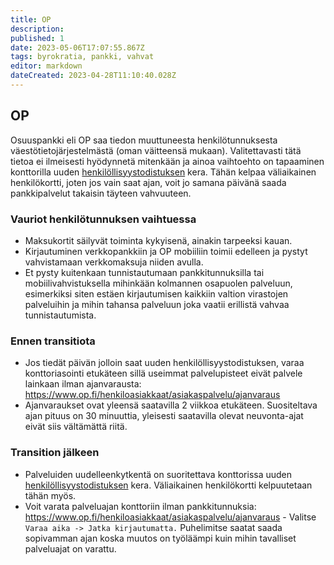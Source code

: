 ```yaml
---
title: OP
description: 
published: 1
date: 2023-05-06T17:07:55.867Z
tags: byrokratia, pankki, vahvat
editor: markdown
dateCreated: 2023-04-28T11:10:40.028Z
---
```


## OP
Osuuspankki eli OP saa tiedon muuttuneesta henkilötunnuksesta väestötietojärjestelmästä (oman väitteensä mukaan). Valitettavasti tätä tietoa ei ilmeisesti hyödynnetä mitenkään ja ainoa vaihtoehto on tapaaminen konttorilla uuden [henkilöllisyystodistuksen](/byrokratia/poliisi/henkkarit) kera. Tähän kelpaa väliaikainen henkilökortti, joten jos vain saat ajan, voit jo samana päivänä saada pankkipalvelut takaisin täyteen vahvuuteen.

### Vauriot henkilötunnuksen vaihtuessa
- Maksukortit säilyvät toiminta kykyisenä, ainakin tarpeeksi kauan.
- Kirjautuminen verkkopankkiin ja OP mobiiliin toimii edelleen ja pystyt vahvistamaan verkkomaksuja niiden avulla.
- Et pysty kuitenkaan tunnistautumaan pankkitunnuksilla tai mobiilivahvistuksella mihinkään kolmannen osapuolen palveluun, esimerkiksi siten estäen kirjautumisen kaikkiin valtion virastojen palveluihin ja mihin tahansa palveluun joka vaatii erillistä vahvaa tunnistautumista.

### Ennen transitiota
- Jos tiedät päivän jolloin saat uuden henkilöllisyystodistuksen, varaa konttoriasointi etukäteen sillä useimmat palvelupisteet eivät palvele lainkaan ilman ajanvarausta: https://www.op.fi/henkiloasiakkaat/asiakaspalvelu/ajanvaraus
- Ajanvaraukset ovat yleensä saatavilla 2 viikkoa etukäteen. Suositeltava ajan pituus on 30 minuuttia, yleisesti saatavilla olevat neuvonta-ajat eivät siis vältämättä riitä.

### Transition jälkeen
- Palveluiden uudelleenkytkentä on suoritettava konttorissa uuden [henkilöllisyystodistuksen](/byrokratia/poliisi/henkkarit) kera. Väliaikainen henkilökortti kelpuutetaan tähän myös.
- Voit varata palveluajan konttoriin ilman pankkitunnuksia: https://www.op.fi/henkiloasiakkaat/asiakaspalvelu/ajanvaraus - Valitse `Varaa aika -> Jatka kirjautumatta.` Puhelimitse saatat saada sopivamman ajan koska muutos on työläämpi kuin mihin tavalliset palveluajat on varattu.